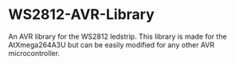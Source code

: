 # WS2812-AVR-Library
An AVR library for the WS2812 ledstrip. This library is made for the AtXmega264A3U but can be easily modified for any other AVR microcontroller.
